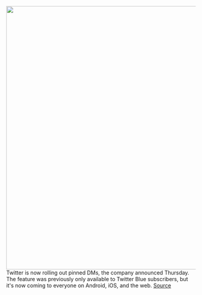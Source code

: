 <img src='https://cdn.vox-cdn.com/thumbor/x0Ly_OcjSTaV3WpJjrPe-Gj36Yc=/0x0:2040x1360/1200x800/filters:focal(857x517:1183x843)/cdn.vox-cdn.com/uploads/chorus_image/image/70522172/acastro_170726_1777_0012.0.jpg' width='700px' /><br/>
Twitter is now rolling out pinned DMs, the company announced Thursday. The feature was previously only available to Twitter Blue subscribers, but it's now coming to everyone on Android, iOS, and the web.
<a href='https://www.theverge.com/2022/2/17/22939492/twitter-pinned-dms-blue-labs'> Source <a/>